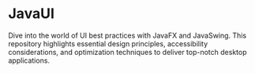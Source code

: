 # JavaUI
 Dive into the world of UI best practices with JavaFX and JavaSwing. This repository highlights essential design principles, accessibility considerations, and optimization techniques to deliver top-notch desktop applications.
